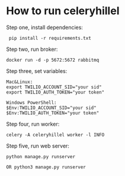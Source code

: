 # How to run celeryhillel 

Step one, install dependencies:
```
 pip install -r requirements.txt
```

Step two, run broker:
```
docker run -d -p 5672:5672 rabbitmq
```

Step three, set variables:

```
Mac&Linux:
export TWILIO_ACCOUNT_SID="your sid"
export TWILIO_AUTH_TOKEN="your token"

Windows PowerShell:
$Env:TWILIO_ACCOUNT_SID="your sid"
$Env:TWILIO_AUTH_TOKEN="your token"
```

Step four, run worker:
```
celery -A celeryhillel worker -l INFO
```

Step five, run web server:
```
python manage.py runserver

OR python3 manage.py runserver
```